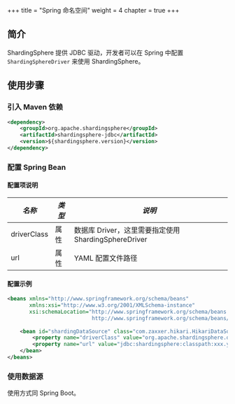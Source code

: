 +++
title = "Spring 命名空间"
weight = 4
chapter = true
+++

## 简介

ShardingSphere 提供 JDBC 驱动，开发者可以在 Spring 中配置 `ShardingSphereDriver` 来使用 ShardingSphere。

## 使用步骤

### 引入 Maven 依赖

```xml
<dependency>
    <groupId>org.apache.shardingsphere</groupId>
    <artifactId>shardingsphere-jdbc</artifactId>
    <version>${shardingsphere.version}</version>
</dependency>
```

### 配置 Spring Bean

#### 配置项说明

| *名称*        | *类型* | *说明*                                     |
|-------------|------|------------------------------------------|
| driverClass | 属性   | 数据库 Driver，这里需要指定使用 ShardingSphereDriver |
| url         | 属性   | YAML 配置文件路径                              |

#### 配置示例

```xml
<beans xmlns="http://www.springframework.org/schema/beans"
       xmlns:xsi="http://www.w3.org/2001/XMLSchema-instance"
       xsi:schemaLocation="http://www.springframework.org/schema/beans 
                           http://www.springframework.org/schema/beans/spring-beans.xsd">
    
    <bean id="shardingDataSource" class="com.zaxxer.hikari.HikariDataSource">
        <property name="driverClass" value="org.apache.shardingsphere.driver.ShardingSphereDriver" />
        <property name="url" value="jdbc:shardingsphere:classpath:xxx.yaml" />
    </bean>
</beans>
```

### 使用数据源

使用方式同 Spring Boot。

